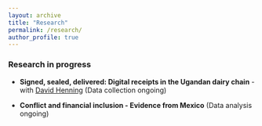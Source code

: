 ```yaml
---
layout: archive
title: "Research"
permalink: /research/
author_profile: true
---
```

<!-- Jump to:
- [Working papers](#working-papers)
- [Selected works in progress](#selected-works-in-progress)
- [Publications](#publications) -->

### Research in progress <a name="in-progress"></a>

- **Signed, sealed, delivered: Digital receipts in the Ugandan dairy chain** - with [David Henning](https://djhenning.github.io/) (Data collection ongoing)

- **Conflict and financial inclusion - Evidence from Mexico** (Data analysis ongoing)
